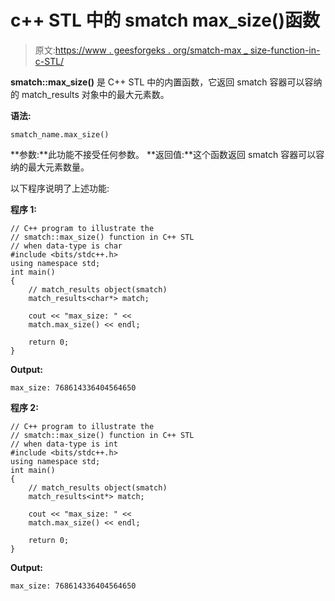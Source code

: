# c++ STL 中的 smatch max_size()函数

> 原文:[https://www . geesforgeks . org/smatch-max _ size-function-in-c-STL/](https://www.geeksforgeeks.org/smatch-max_size-function-in-c-stl/)

**smatch::max_size()** 是 C++ STL 中的内置函数，它返回 smatch 容器可以容纳的 match_results 对象中的最大元素数。

**语法:**

```
smatch_name.max_size()
```

**参数:**此功能不接受任何参数。
**返回值:**这个函数返回 smatch 容器可以容纳的最大元素数量。

以下程序说明了上述功能:

**程序 1:**

```
// C++ program to illustrate the 
// smatch::max_size() function in C++ STL
// when data-type is char 
#include <bits/stdc++.h>
using namespace std; 
int main()
{
    // match_results object(smatch)
    match_results<char*> match;

    cout << "max_size: " << 
    match.max_size() << endl;

    return 0;
}
```

**Output:**

```
max_size: 768614336404564650

```

**程序 2:**

```
// C++ program to illustrate the 
// smatch::max_size() function in C++ STL
// when data-type is int 
#include <bits/stdc++.h>
using namespace std; 
int main()
{
    // match_results object(smatch)
    match_results<int*> match;

    cout << "max_size: " << 
    match.max_size() << endl;

    return 0;
}
```

**Output:**

```
max_size: 768614336404564650

```